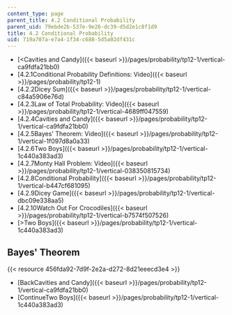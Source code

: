 ```yaml
---
content_type: page
parent_title: 4.2 Conditional Probability
parent_uid: 79ebde2b-537e-9e26-dc39-d5d2e1c8f1d9
title: 4.2 Conditional Probability
uid: 719a707a-e7a4-1f34-c688-5d5a02df431c
---
```


*   [<Cavities and Candy]({{< baseurl >}}/pages/probability/tp12-1/vertical-ca9fdfa21bb0)
*   [4.2.1Conditional Probability Definitions: Video]({{< baseurl >}}/pages/probability/tp12-1)
*   [4.2.2Dicey Sum]({{< baseurl >}}/pages/probability/tp12-1/vertical-c84a5906e76d)
*   [4.2.3Law of Total Probability: Video]({{< baseurl >}}/pages/probability/tp12-1/vertical-4689ff047559)
*   [4.2.4Cavities and Candy]({{< baseurl >}}/pages/probability/tp12-1/vertical-ca9fdfa21bb0)
*   [4.2.5Bayes' Theorem: Video]({{< baseurl >}}/pages/probability/tp12-1/vertical-1f097d8a0a33)
*   [4.2.6Two Boys]({{< baseurl >}}/pages/probability/tp12-1/vertical-1c440a383ad3)
*   [4.2.7Monty Hall Problem: Video]({{< baseurl >}}/pages/probability/tp12-1/vertical-038350815734)
*   [4.2.8Conditional Probability]({{< baseurl >}}/pages/probability/tp12-1/vertical-b447cf681095)
*   [4.2.9Dicey Game]({{< baseurl >}}/pages/probability/tp12-1/vertical-dbc09e338aa5)
*   [4.2.10Watch Out For Crocodiles]({{< baseurl >}}/pages/probability/tp12-1/vertical-b7574f507526)
*   [\>Two Boys]({{< baseurl >}}/pages/probability/tp12-1/vertical-1c440a383ad3)

Bayes' Theorem
--------------

{{< resource 456fda92-7d9f-2e2a-d272-8d21eeecd3e4 >}}

*   [BackCavities and Candy]({{< baseurl >}}/pages/probability/tp12-1/vertical-ca9fdfa21bb0)
*   [ContinueTwo Boys]({{< baseurl >}}/pages/probability/tp12-1/vertical-1c440a383ad3)